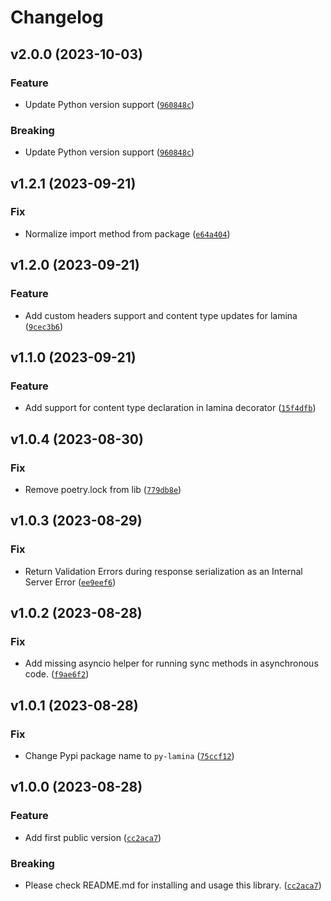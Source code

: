 # Changelog

<!--next-version-placeholder-->

## v2.0.0 (2023-10-03)

### Feature

* Update Python version support ([`960848c`](https://github.com/megalus/lamina/commit/960848c8cb79b846938a73064520148dfb9100f5))

### Breaking

* Update Python version support ([`960848c`](https://github.com/megalus/lamina/commit/960848c8cb79b846938a73064520148dfb9100f5))

## v1.2.1 (2023-09-21)

### Fix

* Normalize import method from package ([`e64a404`](https://github.com/megalus/lamina/commit/e64a40435d1b3f9a85c76fd74ac62da84e5886ec))

## v1.2.0 (2023-09-21)

### Feature

* Add custom headers support and content type updates for lamina ([`9cec3b6`](https://github.com/megalus/lamina/commit/9cec3b6dd9fe2792d7f99a16fff2941bbfe42e2b))

## v1.1.0 (2023-09-21)

### Feature

* Add support for content type declaration in lamina decorator ([`15f4dfb`](https://github.com/megalus/lamina/commit/15f4dfbca6a9e6385cd61e2c52e94aa90198a22e))

## v1.0.4 (2023-08-30)

### Fix

* Remove poetry.lock from lib ([`779db8e`](https://github.com/megalus/lamina/commit/779db8e6607caf01df5ed8c55a5876551f22a6b5))

## v1.0.3 (2023-08-29)

### Fix

* Return Validation Errors during response serialization as an Internal Server Error ([`ee9eef6`](https://github.com/megalus/lamina/commit/ee9eef63fc53a4c8365abcaa0bed74a317899930))

## v1.0.2 (2023-08-28)

### Fix

* Add missing asyncio helper for running sync methods in asynchronous code. ([`f9ae6f2`](https://github.com/megalus/lamina/commit/f9ae6f2c7c30b77205b96c61d63665214ea0667d))

## v1.0.1 (2023-08-28)

### Fix

* Change Pypi package name to `py-lamina` ([`75ccf12`](https://github.com/megalus/lamina/commit/75ccf126b55027b634582741d3140385ebd9505c))

## v1.0.0 (2023-08-28)

### Feature

* Add first public version ([`cc2aca7`](https://github.com/megalus/lamina/commit/cc2aca7c788be9fddbe80aaeb5bf6df363880252))

### Breaking

* Please check README.md for installing and usage this library. ([`cc2aca7`](https://github.com/megalus/lamina/commit/cc2aca7c788be9fddbe80aaeb5bf6df363880252))
